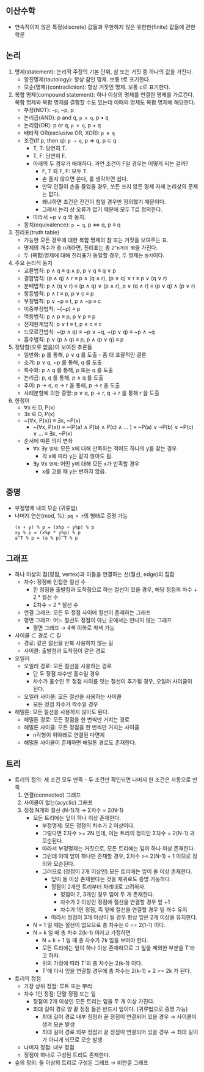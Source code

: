 ## 이산수학

- 연속적이지 않은 특정(discrete) 값들과 무한하지 않은 유한한(finite) 값들에 관한 학문

## 논리

1. 명제(statement): 논리적 주장의 기본 단위, 참 또는 거짓 중 하나의 값을 가진다.
    - 항진명제(tautology): 항상 참인 명제. 보통 t로 표기한다.
    - 모순(명제)(contradiction): 항상 거짓인 명제. 보통 c로 표기한다.
2. 복합 명제(compound statement): 하나 이상의 명제를 연결한 명제를 가르킨다. 복합 명제와 복합 명제를 결합할 수도 있는데 이때의 명제도 복합 명제에 해당한다.
    - 부정(NOT): `~p`, ¬p, p
    - 논리곱(AND): p and q, `p ∧ q`, p • q
    - 논리합(OR): p or q, `p ∨ q`, p + q
    - 배타적 OR(exclusive OR, XOR): `p ⊕ q`
    - 조건(If p, then q): `p → q`, p ⇒ q, p ⊂ q
        - T, T: 당연히 T.
        - T, F: 당연히 F.
        - 아래의 두 경우가 애매하다. 과연 조건이 F일 경우는 어떻게 되는 걸까?
            - F, T 와 F, F: 모두 T.
            - 손 들지 않으면 쏜다, 를 생각하면 쉽다.
            - 만약 인질이 손을 들었을 경우, 쏘든 쏘지 않든 명제 자체 논리상의 문제는 없다.
            - 왜냐하면 조건은 전건이 참일 경우만 정의했기 때문이다.
            - 그래서 논리 상 오류가 없기 때문에 모두 T로 정의한다.
        - 따라서 ~p ∨ q 와 동치.
    - 동치(equivalence): `p ↔ q`, p ⇔ q, p ≡ q
3. 진리표(truth table)
    - 가능한 모든 경우에 대한 복합 명제의 참 또는 거짓을 보여주는 표.
    - 명제의 개수가 총 n개라면, 진리표는 총 `2^n개의 행`을 가진다.
    - 두 (복합)명제에 대해 진리표가 동일할 경우, 두 명제는 `동치`이다.
4. 주요 논리적 동치
    - 교환법칙: p ∧ q ≡ q ∧ p,  p ∨ q ≡ q ∨ p
    - 결합법칙: (p ∧ q) ∧ r ≡ p ∧ (q ∧ r), (p ∨ q) ∨ r ≡ p ∨ (q ∨ r)
    - 분배법칙: p ∧ (q ∨ r) ≡ (p ∧ q) ∨ (p ∧ r), p ∨ (q ∧ r) ≡ (p ∨ q) ∧ (p ∨ r)
    - 항등법칙: p ∧ t ≡ p, p ∨ c ≡ p
    - 부정법칙: p ∨ ~p ≡ t, p ∧ ~p ≡ c
    - 이중부정법칙: ~(~p) ≡ p
    - 멱등법칙: p ∧ p ≡ p, p ∨ p ≡ p
    - 전체한계법칙: p ∨ t ≡ t, p ∧ c ≡ c
    - 드모르간법칙: ~(p ∧ q) ≡ ~p ∨ ~q, ~(p ∨ q) ≡ ~p ∧ ~q
    - 흡수법칙: p ∨ (p ∧ q) ≡ p, p ∧ (p ∨ q) ≡ p
5. 정당함(오류 없음)이 보여진 추론들
    - 일반화: p 를 통해, p ∨ q 를 도출 - 좀 더 포괄적인 결론
    - 소거: p ∨ q, ~p 를 통해, q 를 도출
    - 특수화: p ∧ q 를 통해, p 또는 q 를 도출
    - 논리곱: p, q 를 통해, p ∧ q 를 도출
    - 추이: p → q, q → r 을 통해, p → r 을 도출
    - 사례분할에 의한 증명: p ∨ q, p → r, q → r 을 통해 r 을 도출
6. 한정어
    - ∀x ∈ D, P(x)
    - ∃x ∈ D, P(x)
    - ~(∀x, P(x)) ≡ ∃x, ~P(x)
        - ~(∀x, P(x)) ≡ ~(P(a) ∧ P(b) ∧ P(c) ∧ ... ) ≡ ~P(a) ∨ ~P(b) ∨ ~P(c) ∨ ... ≡ ∃x, ~P(x)
    - 순서에 따른 의미 변화
        - ∀x ∃y `명제`: 모든 x에 대해 만족하는 적어도 하나의 y를 찾는 경우
            - 각 x에 따라 y는 같지 않아도 됨.
        - ∃y ∀x `명제`: 어떤 y에 대해 모든 x가 만족할 경우
            - x를 고를 때 y는 변하지 않음.

## 증명

- 부정명제 내의 모순 (귀류법)
- 나머지 연산(mod, %): `pq + r`의 형태로 증명 가능
    ```
    (x + y) % p = (x%p + y%p) % p
    xy % p = (x%p * y%p) % p
    a^T % p = (a % p)^T % p
    ```

## 그래프

- 하나 이상의 점(정점, vertex)과 이들을 연결하는 선(절선, edge)의 집합
    - 차수: 정점에 인접한 절선 수
        - 한 정점을 출발점과 도착점으로 하는 절선이 있을 경우, 해당 정점의 차수 + 2 * 절선 수
        - Σ차수 = 2 * 절선 수
    - 연결 그래프: 모든 두 정점 사이에 절선이 존재하는 그래프
    - 평면 그래프: 어느 절선도 정점이 아닌 곳에서는 만나지 않는 그래프
        - 평면 그래프 → 4색 이하로 착색 가능
- 사이클 ⊂ 경로 ⊂ 길
    - 경로: 같은 절선을 반복 사용하지 않는 길
    - 사이클: 출발점과 도착점이 같은 경로
- 오일러
    - 오일러 경로: 모든 절선을 사용하는 경로
        - 단 두 정점 차수만 홀수일 경우
        - 차수가 홀수인 두 정점 사이를 잇는 절선이 추가될 경우, 오일러 사이클이 된다.
    - 오일러 사이클: 모든 절선을 사용하는 사이클
        - 모든 정점 차수가 짝수일 경우
- 해밀톤: 모든 절선을 사용하지 않아도 된다.
    - 해밀톤 경로: 모든 정점을 한 번씩만 거치는 경로
    - 해밀톤 사이클: 모든 정점을 한 번씩만 거치는 사이클
        - n각형이 위아래로 연결된 다면체
    - 해밀톤 사이클이 존재하면 해밀톤 경로도 존재한다.

## 트리

- 트리의 정의: 세 조건 모두 만족 - 두 조건만 확인되면 나머지 한 조건은 자동으로 만족
    1. 연결(connected) 그래프
    2. 사이클이 없는(acyclic) 그래프
    3. 정점 N개와 절선 (N-1)개 → Σ차수 = 2(N-1)
        - 모든 트리에는 잎이 하나 이상 존재한다.
            - 부정명제: 모든 정점의 차수가 2 이상이다.
            - 그렇다면 Σ차수 >= 2N 인데, 이는 트리의 정의인 Σ차수 = 2(N-1) 과 모순된다.
            - 따라서 부정명제는 거짓으로, 모든 트리에는 잎이 하나 이상 존재한다.
            - 그런데 이때 잎이 하나만 존재할 경우, Σ차수 >= 2(N-1) + 1 이므로 정의와 모순된다.
            - 그러므로 (정점이 2개 이상인) 모든 트리에는 잎이 둘 이상 존재한다.
                - 잎이 둘 이상 존재한다는 것을 재귀로도 증명 가능하다.
                - 정점이 2개인 트리부터 차례대로 고려하자.
                    - 정점이 2, 3개인 경우 잎이 두 개 존재한다.
                    - 차수가 2 이상인 정점에 절선을 연결할 경우 잎 +1
                    - 차수가 1인 정점, 즉 잎에 절선을 연결할 경우 잎 개수 유지
                - 따라서 정점이 3개 이상이 될 경우 항상 잎은 2개 이상을 유지한다.
        - N = 1 일 때는 절선이 없으므로 총 차수는 0 == 2(1-1) 이다.
        - N = k 일 때 총 차수 2(k-1) 이라고 가정하면
            - N = k + 1 일 때 총 차수가 2k 임을 보여야 한다.
            - 모든 트리에는 잎이 하나 이상 존재하므로 그 잎을 제외한 부분을 T'라고 하자.
            - 위의 가정에 따라 T'의 총 차수는 2(k-1) 이다.
            - T'에 다시 잎을 연결할 경우에 총 차수는 2(k-1) + 2 == 2k 가 된다.
- 트리의 정점
    - 가장 상위 정점: 루트 또는 뿌리
    - 차수 1인 정점: 단말 정점 또는 잎
        - 정점이 2개 이상인 모든 트리는 잎을 두 개 이상 가진다.
        - 최대 길이 경로 양 끝 정점 둘은 반드시 잎이다. (귀류법으로 증명 가능)
            - 최대 길이 경로 내부 정점과 끝 정점이 연결되어 있을 경우 → 사이클이 생겨 모순 발생
            - 최대 길이 경로 외부 정점과 끝 정점이 연결되어 있을 경우 → 최대 길이가 아니게 되므로 모순 발생
    - 나머지 정점: 내부 정점
    - 정점이 하나로 구성된 트리도 존재한다.
- 숲의 정의: 둘 이상의 트리로 구성된 그래프 → 비연결 그래프



